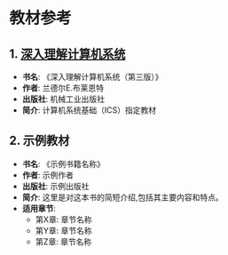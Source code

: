 # 教材参考

## 1. [深入理解计算机系统](https://z-library.sk/book/5644998/c79f44/%E6%B7%B1%E5%85%A5%E7%90%86%E8%A7%A3%E8%AE%A1%E7%AE%97%E6%9C%BA%E7%B3%BB%E7%BB%9F%E5%8E%9F%E4%B9%A6%E7%AC%AC3%E7%89%88%E6%89%AB%E6%8F%8F%E7%89%88%E5%8F%AF%E7%BC%96%E8%BE%91.html)
- **书名**: 《深入理解计算机系统（第三版）》
- **作者**: 兰德尔E.布莱恩特
- **出版社**: 机械工业出版社
- **简介**: 计算机系统基础（ICS）指定教材

## 2. 示例教材

- **书名**: 《示例书籍名称》
- **作者**: 示例作者
- **出版社**: 示例出版社
- **简介**: 这里是对这本书的简短介绍,包括其主要内容和特点。
- **适用章节**: 
  - 第X章: 章节名称
  - 第Y章: 章节名称
  - 第Z章: 章节名称
